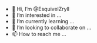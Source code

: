 - 👋 Hi, I’m @EsquivelZryll
- 👀 I’m interested in ...
- 🌱 I’m currently learning ...
- 💞️ I’m looking to collaborate on ...
- 📫 How to reach me ...

<!---
EsquivelZryll/EsquivelZryll is a ✨ special ✨ repository because its `README.md` (this file) appears on your GitHub profile.
You can click the Preview link to take a look at your changes.
--->
